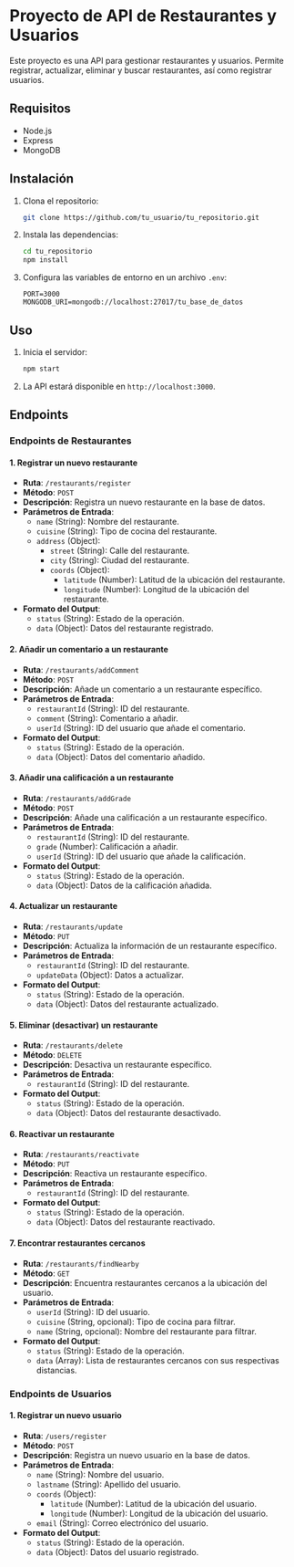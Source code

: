 # Proyecto de API de Restaurantes y Usuarios

Este proyecto es una API para gestionar restaurantes y usuarios. Permite registrar, actualizar, eliminar y buscar restaurantes, así como registrar usuarios.

## Requisitos

- Node.js
- Express
- MongoDB

## Instalación

1. Clona el repositorio:
    ```bash
    git clone https://github.com/tu_usuario/tu_repositorio.git
    ```
2. Instala las dependencias:
    ```bash
    cd tu_repositorio
    npm install
    ```
3. Configura las variables de entorno en un archivo `.env`:
    ```env
    PORT=3000
    MONGODB_URI=mongodb://localhost:27017/tu_base_de_datos
    ```

## Uso

1. Inicia el servidor:
    ```bash
    npm start
    ```
2. La API estará disponible en `http://localhost:3000`.

## Endpoints

### Endpoints de Restaurantes

#### 1. Registrar un nuevo restaurante
- **Ruta**: `/restaurants/register`
- **Método**: `POST`
- **Descripción**: Registra un nuevo restaurante en la base de datos.
- **Parámetros de Entrada**:
  - `name` (String): Nombre del restaurante.
  - `cuisine` (String): Tipo de cocina del restaurante.
  - `address` (Object):
    - `street` (String): Calle del restaurante.
    - `city` (String): Ciudad del restaurante.
    - `coords` (Object):
      - `latitude` (Number): Latitud de la ubicación del restaurante.
      - `longitude` (Number): Longitud de la ubicación del restaurante.
- **Formato del Output**:
  - `status` (String): Estado de la operación.
  - `data` (Object): Datos del restaurante registrado.

#### 2. Añadir un comentario a un restaurante
- **Ruta**: `/restaurants/addComment`
- **Método**: `POST`
- **Descripción**: Añade un comentario a un restaurante específico.
- **Parámetros de Entrada**:
  - `restaurantId` (String): ID del restaurante.
  - `comment` (String): Comentario a añadir.
  - `userId` (String): ID del usuario que añade el comentario.
- **Formato del Output**:
  - `status` (String): Estado de la operación.
  - `data` (Object): Datos del comentario añadido.

#### 3. Añadir una calificación a un restaurante
- **Ruta**: `/restaurants/addGrade`
- **Método**: `POST`
- **Descripción**: Añade una calificación a un restaurante específico.
- **Parámetros de Entrada**:
  - `restaurantId` (String): ID del restaurante.
  - `grade` (Number): Calificación a añadir.
  - `userId` (String): ID del usuario que añade la calificación.
- **Formato del Output**:
  - `status` (String): Estado de la operación.
  - `data` (Object): Datos de la calificación añadida.

#### 4. Actualizar un restaurante
- **Ruta**: `/restaurants/update`
- **Método**: `PUT`
- **Descripción**: Actualiza la información de un restaurante específico.
- **Parámetros de Entrada**:
  - `restaurantId` (String): ID del restaurante.
  - `updateData` (Object): Datos a actualizar.
- **Formato del Output**:
  - `status` (String): Estado de la operación.
  - `data` (Object): Datos del restaurante actualizado.

#### 5. Eliminar (desactivar) un restaurante
- **Ruta**: `/restaurants/delete`
- **Método**: `DELETE`
- **Descripción**: Desactiva un restaurante específico.
- **Parámetros de Entrada**:
  - `restaurantId` (String): ID del restaurante.
- **Formato del Output**:
  - `status` (String): Estado de la operación.
  - `data` (Object): Datos del restaurante desactivado.

#### 6. Reactivar un restaurante
- **Ruta**: `/restaurants/reactivate`
- **Método**: `PUT`
- **Descripción**: Reactiva un restaurante específico.
- **Parámetros de Entrada**:
  - `restaurantId` (String): ID del restaurante.
- **Formato del Output**:
  - `status` (String): Estado de la operación.
  - `data` (Object): Datos del restaurante reactivado.

#### 7. Encontrar restaurantes cercanos
- **Ruta**: `/restaurants/findNearby`
- **Método**: `GET`
- **Descripción**: Encuentra restaurantes cercanos a la ubicación del usuario.
- **Parámetros de Entrada**:
  - `userId` (String): ID del usuario.
  - `cuisine` (String, opcional): Tipo de cocina para filtrar.
  - `name` (String, opcional): Nombre del restaurante para filtrar.
- **Formato del Output**:
  - `status` (String): Estado de la operación.
  - `data` (Array): Lista de restaurantes cercanos con sus respectivas distancias.

### Endpoints de Usuarios

#### 1. Registrar un nuevo usuario
- **Ruta**: `/users/register`
- **Método**: `POST`
- **Descripción**: Registra un nuevo usuario en la base de datos.
- **Parámetros de Entrada**:
  - `name` (String): Nombre del usuario.
  - `lastname` (String): Apellido del usuario.
  - `coords` (Object):
    - `latitude` (Number): Latitud de la ubicación del usuario.
    - `longitude` (Number): Longitud de la ubicación del usuario.
  - `email` (String): Correo electrónico del usuario.
- **Formato del Output**:
  - `status` (String): Estado de la operación.
  - `data` (Object): Datos del usuario registrado.